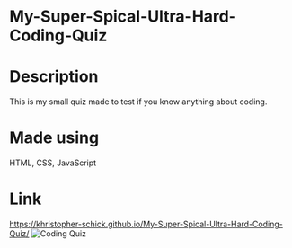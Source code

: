 # My-Super-Spical-Ultra-Hard-Coding-Quiz

# Description 
This is my small quiz made to test if you know anything about coding.

# Made using
  HTML,
  CSS,
  JavaScript
  
# Link
  https://khristopher-schick.github.io/My-Super-Spical-Ultra-Hard-Coding-Quiz/
![Coding Quiz](https://user-images.githubusercontent.com/104205888/181356739-41a4a551-e0c0-478d-9082-c7b84ef44478.png)
